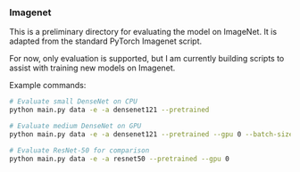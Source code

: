 ### Imagenet

This is a preliminary directory for evaluating the model on ImageNet. It is adapted from the standard PyTorch Imagenet script. 

For now, only evaluation is supported, but I am currently building scripts to assist with training new models on Imagenet. 

Example commands: 
```bash
# Evaluate small DenseNet on CPU
python main.py data -e -a densenet121 --pretrained 
```

```bash
# Evaluate medium DenseNet on GPU
python main.py data -e -a densenet121 --pretrained --gpu 0 --batch-size 128
```

```bash
# Evaluate ResNet-50 for comparison
python main.py data -e -a resnet50 --pretrained --gpu 0
```
